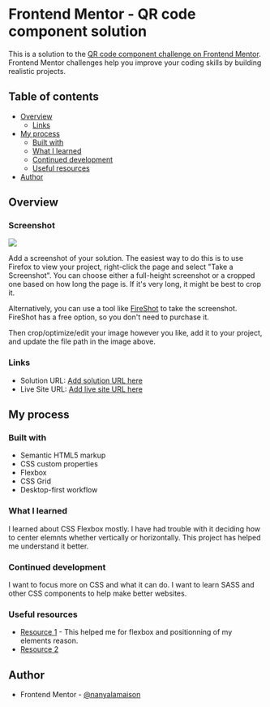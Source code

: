 # Frontend Mentor - QR code component solution

This is a solution to the [QR code component challenge on Frontend Mentor](https://www.frontendmentor.io/challenges/qr-code-component-iux_sIO_H). Frontend Mentor challenges help you improve your coding skills by building realistic projects. 

## Table of contents

- [Overview](#overview)
  - [Links](#links) 
- [My process](#my-process)
  - [Built with](#built-with)
  - [What I learned](#what-i-learned)
  - [Continued development](#continued-development)
  - [Useful resources](#useful-resources)
- [Author](#author)


## Overview

### Screenshot

![](./screenshot.jpg)

Add a screenshot of your solution. The easiest way to do this is to use Firefox to view your project, right-click the page and select "Take a Screenshot". You can choose either a full-height screenshot or a cropped one based on how long the page is. If it's very long, it might be best to crop it.

Alternatively, you can use a tool like [FireShot](https://getfireshot.com/) to take the screenshot. FireShot has a free option, so you don't need to purchase it. 

Then crop/optimize/edit your image however you like, add it to your project, and update the file path in the image above.


### Links

- Solution URL: [Add solution URL here](https://your-solution-url.com)
- Live Site URL: [Add live site URL here]((https://nanyalamaison.github.io/qr-code/))

## My process

### Built with

- Semantic HTML5 markup
- CSS custom properties
- Flexbox
- CSS Grid
- Desktop-first workflow


### What I learned

I learned about CSS Flexbox mostly. I have had trouble with it deciding how to center elemnts whether vertically or horizontally. This project has helped me understand it better. 

### Continued development

I want to focus more on CSS and what it can do. I want to learn SASS and other CSS components to help make better websites. 


### Useful resources

- [Resource 1](https://css-tricks.com/snippets/css/a-guide-to-flexbox/) - This helped me for flexbox and positionning of my elements reason.
- [Resource 2](https://css-tricks.com/snippets/css/complete-guide-grid/) 

## Author

- Frontend Mentor - [@nanyalamaison](https://www.frontendmentor.io/profile/nanyalamaison)

